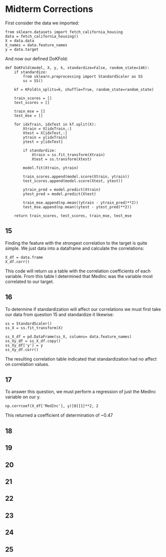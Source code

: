 # Midterm Corrections

First consider the data we imported:
```
from sklearn.datasets import fetch_california_housing
data = fetch_california_housing()
X = data.data
X_names = data.feature_names
y = data.target
```
And now our defined DoKFold:
```
def DoKFold(model, X, y, k, standardize=False, random_state=146):
    if standardize:
        from sklearn.preprocessing import StandardScaler as SS
        ss = SS()

    kf = KFold(n_splits=k, shuffle=True, random_state=random_state)
   
    train_scores = []
    test_scores = []

    train_mse = []
    test_mse = []

    for idxTrain, idxTest in kf.split(X):
        Xtrain = X[idxTrain,:]
        Xtest = X[idxTest,:]
        ytrain = y[idxTrain]
        ytest = y[idxTest]

        if standardize:
            Xtrain = ss.fit_transform(Xtrain)
            Xtest = ss.transform(Xtest)

        model.fit(Xtrain, ytrain)

        train_scores.append(model.score(Xtrain, ytrain))
        test_scores.append(model.score(Xtest, ytest))

        ytrain_pred = model.predict(Xtrain)
        ytest_pred = model.predict(Xtest)

        train_mse.append(np.mean((ytrain - ytrain_pred)**2))
        test_mse.append(np.mean((ytest - ytest_pred)**2))
        
    return train_scores, test_scores, train_mse, test_mse
```


## 15
Finding the feature with the strongest correlation to the target is quite simple. We just data into a dataframe and calculate the correlations:
```
X_df = data.frame
X_df.corr()
```
This code will return us a table with the correlation coefficients of each variable. From this table I determined that MedInc was the variable most correlated to our target.

## 16
To determine if standardization will affect our correlations we must first take our data from question 15 and standardize it likewise:
```
ss = StandardScaler()
ss_X = ss.fit_transform(X)

ss_X_df = pd.DataFrame(ss_X, columns= data.feature_names)
ss_Xy_df = ss_X_df.copy()
ss_Xy_df['y'] = y
ss_Xy_df.corr()
```
The resulting correlation table indicated that standardization had no affect on correlation values.

## 17
To answer this question, we must perform a regression of just the MedInc variable on our y.
```
np.corrcoef(X_df['MedInc'], y)[0][1]**2, 2
```
This returned a coefficient of determination of ~0.47

## 18

## 19

## 20

## 21

## 22

## 23

## 24

## 25
